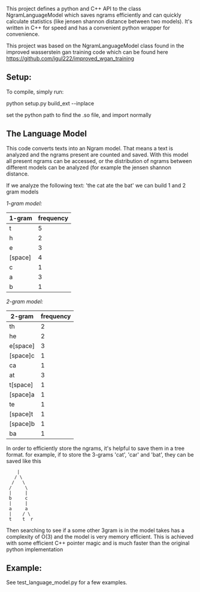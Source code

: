 
This project defines a python and C++ API to the class NgramLanguageModel which saves ngrams efficiently and can quickly calculate statistics (like jensen shannon distance between two models). It's written in C++ for speed and has a convenient python wrapper for convenience.

This project was based on the NgramLanguageModel class found in the improved
wasserstein gan training code which can be found here
https://github.com/igul222/improved_wgan_training

Setup:
------

To compile, simply run:

python setup.py build_ext --inplace

set the python path to find the .so file, and import normally

The Language Model
------------------
This code converts texts into an Ngram model. That means a text is analyzed and
the ngrams present are counted and saved. With this model all present ngrams
can be accessed, or the distribution of ngrams between different models can be
analyzed (for example the jensen shannon distance.

If we analyze the following text: 'the cat ate the bat' we can build 1 and 2
gram models

*1-gram model:*

| 1-gram  | frequency |
|---------|-----------|
| t       | 5         |
| h       | 2         |
| e       | 3         |
| [space] | 4         |
| c       | 1         |
| a       | 3         |
| b       | 1         |

*2-gram model:*

| 2-gram   | frequency |
|----------|-----------|
| th       | 2         |
| he       | 2         |
| e[space] | 3         |
| [space]c | 1         |
| ca       | 1         |
| at       | 3         |
| t[space] | 1         |
| [space]a | 1         |
| te       | 1         |
| [space]t | 1         |
| [space]b | 1         |
| ba       | 1         |

In order to efficiently store the ngrams, it's helpful to save them in a tree
format. for example, if to store the 3-grams 'cat', 'car' and 'bat', they can
be saved like this

        |
       / \
      /   \
     /     \
     |     |
     b     c
     |     |
     a     a
     |    / \
     t    t  r

Then searching to see if a some other 3gram is in the model takes has a complexity
of O(3) and the model is very memory efficient. This is achieved with some efficient
C++ pointer magic and is much faster than the original python implementation

Example:
--------

See test_language_model.py for a few examples.


